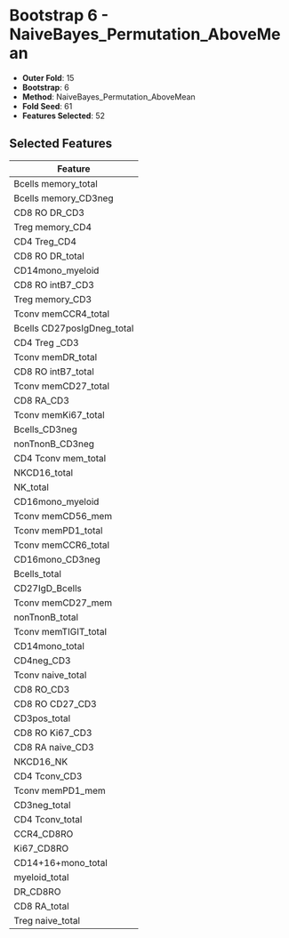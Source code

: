 # Bootstrap 6 - NaiveBayes_Permutation_AboveMean

- **Outer Fold**: 15
- **Bootstrap**: 6
- **Method**: NaiveBayes_Permutation_AboveMean
- **Fold Seed**: 61
- **Features Selected**: 52

## Selected Features

| Feature |
|---------|
| Bcells memory_total |
| Bcells memory_CD3neg |
| CD8 RO DR_CD3 |
| Treg memory_CD4 |
| CD4 Treg_CD4 |
| CD8 RO DR_total |
| CD14mono_myeloid |
| CD8 RO intB7_CD3 |
| Treg memory_CD3 |
| Tconv memCCR4_total |
| Bcells CD27posIgDneg_total |
| CD4 Treg _CD3 |
| Tconv memDR_total |
| CD8 RO intB7_total |
| Tconv memCD27_total |
| CD8 RA_CD3 |
| Tconv memKi67_total |
| Bcells_CD3neg |
| nonTnonB_CD3neg |
| CD4 Tconv mem_total |
| NKCD16_total |
| NK_total |
| CD16mono_myeloid |
| Tconv memCD56_mem |
| Tconv memPD1_total |
| Tconv memCCR6_total |
| CD16mono_CD3neg |
| Bcells_total |
| CD27IgD_Bcells |
| Tconv memCD27_mem |
| nonTnonB_total |
| Tconv memTIGIT_total |
| CD14mono_total |
| CD4neg_CD3 |
| Tconv naive_total |
| CD8 RO_CD3 |
| CD8 RO CD27_CD3 |
| CD3pos_total |
| CD8  RO Ki67_CD3 |
| CD8 RA naive_CD3 |
| NKCD16_NK |
| CD4 Tconv_CD3 |
| Tconv memPD1_mem |
| CD3neg_total |
| CD4 Tconv_total |
| CCR4_CD8RO |
| Ki67_CD8RO |
| CD14+16+mono_total |
| myeloid_total |
| DR_CD8RO |
| CD8 RA_total |
| Treg naive_total |
